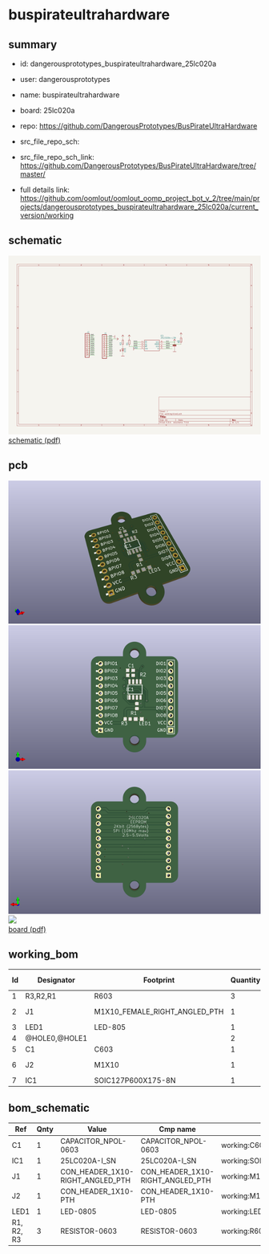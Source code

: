 # buspirateultrahardware
 
## summary 
* id: dangerousprototypes_buspirateultrahardware_25lc020a
* user: dangerousprototypes
* name: buspirateultrahardware
* board: 25lc020a
* repo: https://github.com/DangerousPrototypes/BusPirateUltraHardware



* src_file_repo_sch: 
* src_file_repo_sch_link: https://github.com/DangerousPrototypes/BusPirateUltraHardware/tree/master/
* full details link: https://github.com/oomlout/oomlout_oomp_project_bot_v_2/tree/main/projects/dangerousprototypes_buspirateultrahardware_25lc020a/current_version/working  

## schematic  
![](working_schematic_600.png)  
[schematic (pdf)](working_schematic.pdf)  

## pcb  
![](working_3d_600.png) 
![](working_3d_front_600.png)  
![](working_3d_back_600.png)  
![](working_600.png)  
[board (pdf)](working.pdf)  

## working_bom
| Id | Designator | Footprint | Quantity | Designation | Supplier and ref |  | None | 
| --- | --- | --- | --- | --- | --- | --- | --- | 
| 1 | R3,R2,R1 | R603 | 3 |  |  |  | [''] | 
| 2 | J1 | M1X10_FEMALE_RIGHT_ANGLED_PTH | 1 | CON_HEADER_1X10-RIGHT_ANGLED_PTH |  |  | [''] | 
| 3 | LED1 | LED-805 | 1 |  |  |  | [''] | 
| 4 | @HOLE0,@HOLE1 |  | 2 |  |  |  | [''] | 
| 5 | C1 | C603 | 1 |  |  |  | [''] | 
| 6 | J2 | M1X10 | 1 | CON_HEADER_1X10-PTH |  |  | [''] | 
| 7 | IC1 | SOIC127P600X175-8N | 1 | 25LC020A |  |  | [''] | 


## bom_schematic
| Ref | Qnty | Value | Cmp name | Footprint | Description | Vendor | DNP | 
| --- | --- | --- | --- | --- | --- | --- | --- | 
| C1 | 1 | CAPACITOR_NPOL-0603 | CAPACITOR_NPOL-0603 | working:C603 |  |  |  | 
| IC1 | 1 | 25LC020A-I_SN | 25LC020A-I_SN | working:SOIC127P600X175-8N |  |  |  | 
| J1 | 1 | CON_HEADER_1X10-RIGHT_ANGLED_PTH | CON_HEADER_1X10-RIGHT_ANGLED_PTH | working:M1X10_FEMALE_RIGHT_ANGLED_PTH |  |  |  | 
| J2 | 1 | CON_HEADER_1X10-PTH | CON_HEADER_1X10-PTH | working:M1X10 |  |  |  | 
| LED1 | 1 | LED-0805 | LED-0805 | working:LED-805 |  |  |  | 
| R1, R2, R3 | 3 | RESISTOR-0603 | RESISTOR-0603 | working:R603 |  |  |  | 



